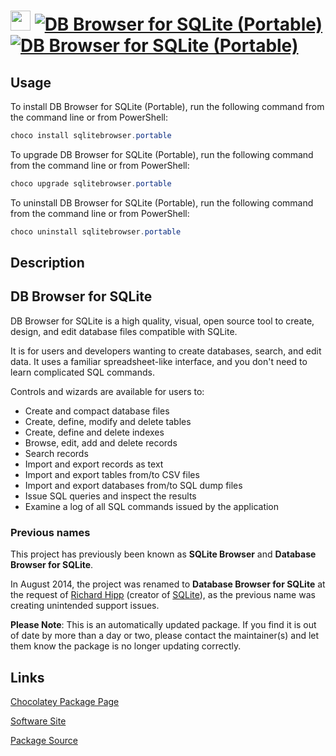 ﻿# <img src="https://cdn.jsdelivr.net/gh/mkevenaar/chocolatey-packages@326e9c0439d53d73fcc5ef931486c8ffbdfb016e/icons/sqlitebrowser.svg" width="32" height="32"/> [![DB Browser for SQLite (Portable)](https://img.shields.io/chocolatey/v/sqlitebrowser.portable.svg?label=DB+Browser+for+SQLite+(Portable))](https://chocolatey.org/packages/sqlitebrowser.portable) [![DB Browser for SQLite (Portable)](https://img.shields.io/chocolatey/dt/sqlitebrowser.portable.svg)](https://chocolatey.org/packages/sqlitebrowser.portable)

## Usage

To install DB Browser for SQLite (Portable), run the following command from the command line or from PowerShell:

```powershell
choco install sqlitebrowser.portable
```

To upgrade DB Browser for SQLite (Portable), run the following command from the command line or from PowerShell:

```powershell
choco upgrade sqlitebrowser.portable
```

To uninstall DB Browser for SQLite (Portable), run the following command from the command line or from PowerShell:

```powershell
choco uninstall sqlitebrowser.portable
```

## Description

## DB Browser for SQLite

DB Browser for SQLite is a high quality, visual, open source tool to create, design, and edit database files compatible with SQLite.

It is for users and developers wanting to create databases, search, and edit data. It uses a familiar spreadsheet-like interface, and you don't need to learn complicated SQL commands.

Controls and wizards are available for users to:

* Create and compact database files
* Create, define, modify and delete tables
* Create, define and delete indexes
* Browse, edit, add and delete records
* Search records
* Import and export records as text
* Import and export tables from/to CSV files
* Import and export databases from/to SQL dump files
* Issue SQL queries and inspect the results
* Examine a log of all SQL commands issued by the application

### Previous names

This project has previously been known as __SQLite Browser__ and __Database Browser for SQLite__.

In August 2014, the project was renamed to __Database Browser for SQLite__ at the request of [Richard Hipp](http://www.hwaci.com/drh) (creator of [SQLite](http://sqlite.org/)), as the previous name was creating unintended support issues.

**Please Note**: This is an automatically updated package. If you find it is
out of date by more than a day or two, please contact the maintainer(s) and
let them know the package is no longer updating correctly.


## Links

[Chocolatey Package Page](https://chocolatey.org/packages/sqlitebrowser.portable)

[Software Site](http://sqlitebrowser.org/)

[Package Source](https://github.com/mkevenaar/chocolatey-packages/tree/master/automatic/sqlitebrowser.portable)

